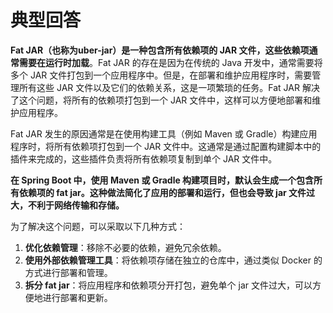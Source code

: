# 典型回答


**Fat JAR（也称为uber-jar）是一种包含所有依赖项的 JAR 文件，这些依赖项通常需要在运行时加载**。Fat JAR 的存在是因为在传统的 Java 开发中，通常需要将多个 JAR 文件打包到一个应用程序中。但是，在部署和维护应用程序时，需要管理所有这些 JAR 文件以及它们的依赖关系，这是一项繁琐的任务。Fat JAR 解决了这个问题，将所有的依赖项打包到一个 JAR 文件中，这样可以方便地部署和维护应用程序。



Fat JAR 发生的原因通常是在使用构建工具（例如 Maven 或 Gradle）构建应用程序时，将所有依赖项打包到一个 JAR 文件中。这通常是通过配置构建脚本中的插件来完成的，这些插件负责将所有依赖项复制到单个 JAR 文件中。



**在 Spring Boot 中，使用 Maven 或 Gradle 构建项目时，默认会生成一个包含所有依赖项的 fat jar。这种做法简化了应用的部署和运行，但也会导致 jar 文件过大，不利于网络传输和存储。**



为了解决这个问题，可以采取以下几种方式：

1. **优化依赖管理**：移除不必要的依赖，避免冗余依赖。
2. **使用外部依赖管理工具**：将依赖项存储在独立的仓库中，通过类似 Docker 的方式进行部署和管理。
3. **拆分 fat jar**：将应用程序和依赖项分开打包，避免单个 jar 文件过大，可以方便地进行部署和更新。



